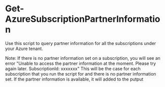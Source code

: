 # Get-AzureSubscriptionPartnerInformation

Use this script to query partner information for all the subscriptions under your Azure tenant.

Note: If there is no partner information set on a subscription, you will see an error "Unable to access the partner information at the moment. Please try again later. SubscriptionId: xxxxxxx" This will be the case for each subscription that you run the script for and there is no partner information set. If the partner information is available, it will added to the putput

